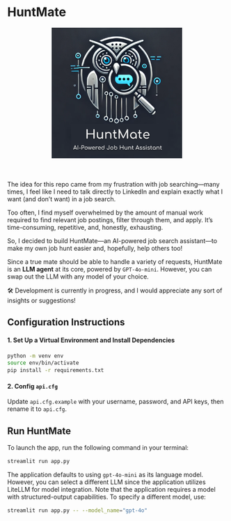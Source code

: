 # HuntMate

<div align="center">
    <img src="images/logo.png" alt="Logo" width="300" height="300"><br>
    <br><br>
</div>

The idea for this repo came from my frustration with job searching—many times, I feel like I need to talk directly to LinkedIn and explain exactly what I want (and don’t want) in a job search.

Too often, I find myself overwhelmed by the amount of manual work required to find relevant job postings, filter through them, and apply. It’s time-consuming, repetitive, and, honestly, exhausting.

So, I decided to build HuntMate—an AI-powered job search assistant—to make my own job hunt easier and, hopefully, help others too!

Since a true mate should be able to handle a variety of requests, HuntMate is an **LLM agent** at its core, powered by `GPT-4o-mini`. However, you can swap out the LLM with any model of your choice.

🛠️ Development is currently in progress, and I would appreciate any sort of insights or suggestions!

## Configuration Instructions

#### 1. Set Up a Virtual Environment and Install Dependencies

```bash
python -m venv env
source env/bin/activate
pip install -r requirements.txt 
```

#### 2. Config `api.cfg`

Update `api.cfg.example` with your username, password, and API keys, then rename it to `api.cfg`.

## Run HuntMate

To launch the app, run the following command in your terminal:

```bash
streamlit run app.py
```

The application defaults to using `gpt-4o-mini` as its language model. However, you can select a different LLM since the application utilizes LiteLLM for model integration.
Note that the application requires a model with structured-output capabilities. 
To specify a different model, use:

```bash
streamlit run app.py -- --model_name="gpt-4o"
```
